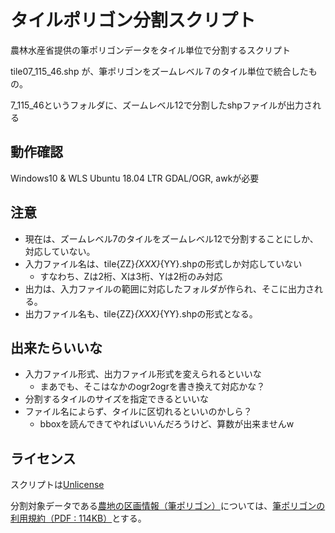 # タイルポリゴン分割スクリプト

農林水産省提供の筆ポリゴンデータをタイル単位で分割するスクリプト

tile07_115_46.shp が、筆ポリゴンをズームレベル７のタイル単位で統合したもの。

7_115_46というフォルダに、ズームレベル12で分割したshpファイルが出力される

## 動作確認
Windows10 & WLS Ubuntu 18.04 LTR
GDAL/OGR, awkが必要

## 注意
- 現在は、ズームレベル7のタイルをズームレベル12で分割することにしか、対応していない。
- 入力ファイル名は、tile{ZZ}_{XXX}_{YY}.shpの形式しか対応していない
	- すなわち、Zは2桁、Xは3桁、Yは2桁のみ対応
- 出力は、入力ファイルの範囲に対応したフォルダが作られ、そこに出力される。
- 出力ファイル名も、tile{ZZ}_{XXX}_{YY}.shpの形式となる。

## 出来たらいいな
- 入力ファイル形式、出力ファイル形式を変えられるといいな
	- まあでも、そこはなかのogr2ogrを書き換えて対応かな？
- 分割するタイルのサイズを指定できるといいな
- ファイル名によらず、タイルに区切れるといいのかしら？
	- bboxを読んできてやればいいんだろうけど、算数が出来ませんw

## ライセンス
スクリプトは[Unlicense](https://unlicense.org/)

分割対象データである[農地の区画情報（筆ポリゴン）](http://www.maff.go.jp/j/tokei/porigon/)については、[筆ポリゴンの利用規約（PDF : 114KB）](http://www.maff.go.jp/j/tokei/porigon/attach/pdf/index-23.pdf)とする。
